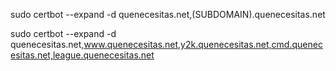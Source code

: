 sudo certbot --expand -d quenecesitas.net,(SUBDOMAIN).quenecesitas.net

sudo certbot --expand -d quenecesitas.net,www.quenecesitas.net,y2k.quenecesitas.net,cmd.quenecesitas.net,league.quenecesitas.net